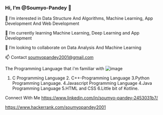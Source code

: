 ### Hi, I’m @Soumyo-Pandey 👋
👀 I’m interested in Data Structure And Algorithms, Machine Learning, App Development And Web Development

🌱 I’m currently learning Machine Learning, Deep Learning and App Development

💞️ I’m looking to collaborate on Data Analysis And Machine Learning

📫 Contact soumyopandey2001@gmail.com

 The Programming Language that i'm familiar with ![image](https://user-images.githubusercontent.com/70663140/131749520-735460fd-1f0f-4b0a-87d6-4d705255382d.png)
 
 
 
 1. C Programming Language 2. C++-Programming Language 3.Python Programming Language. 4.Javascript Programming Language 4.Java Programming Language 5.HTML and CSS 6.Little bit of Kotline.
 
 Connect With Me
 https://www.linkedin.com/in/soumyo-pandey-2453031b7/
 
 https://www.hackerrank.com/soumyopandey2001

<!--
**Soumyo-Pandey/Soumyo-Pandey** is a ✨ _special_ ✨ repository because its `README.md` (this file) appears on your GitHub profile.

Here are some ideas to get you started:


- 💬 Ask me about I'm Currently a 2nd Year Computer Science Student of B.P Poddar Institute Of Management And Technology, Kolkata. I'm currently learning Machine Learning and Deep Learning Along with some other Programming Language.
- 😄 Pronouns: Pandey
